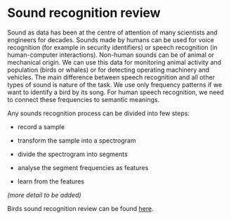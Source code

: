 # Sound recognition review

Sound as data has been at the centre of attention of many scientists and engineers for decades. Sounds made by humans can be used for voice recognition (for example in security identifiers) or speech recognition (in human-computer interactions).  Non-human sounds can be of animal or mechanical origin. We can use this data for monitoring animal activity and population (birds or whales) or for detecting operating machinery and vehicles. The main difference between speech recognition and all other types of sound is nature of the task. We use only frequency patterns if we want to identify a bird by its song. For human speech recognition, we need to connect these frequencies to semantic meanings.

Any sounds recognition process can be divided into few steps:

* record a sample

* transform the sample into a spectrogram 

* divide the spectrogram into segments

* analyse the segment frequencies as features

* learn from the features

_(more detail to be added)_

Birds sound recognition review can be found [here](https://github.com/annavlz/distributed-learning/blob/master/reports/birds-sound-recognition.md).